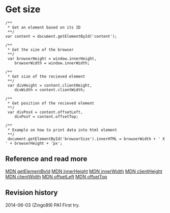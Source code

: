 Get size
==============================



```
/**
 * Get an element based on its ID
 **/
var content = document.getElementById('content');

/**
 * Get the size of the browser
 **/
 var browserHeight = window.innerHeight,
 	browserWidth = window.innerWidth;

/**
 * Get size of the recieved element
 **/
 var divHeight = content.clientHeight,
    divWidth = content.clientWidth;

/**
 * Get position of the recieved element
 **/
 var divPosX = content.offsetLeft,
    divPosY = content.offsetTop;

/**
 * Example on how to print data into html element
 **/
 document.getElementById('browserSize').innerHTML = browserWidth + ' X ' + browserHeight + 'px';

```



Reference and read more
------------------------------

[MDN getElementById](https://developer.mozilla.org/en-US/docs/Web/API/document.getElementById)
[MDN innerHeight](https://developer.mozilla.org/en-US/docs/Web/API/Window.innerHeight)
[MDN innerWidth](https://developer.mozilla.org/en-US/docs/Web/API/Window.innerWidth)
[MDN clientHeight](https://developer.mozilla.org/en-US/docs/Web/API/Element.clientHeight)
[MDN clientWidth](https://developer.mozilla.org/en-US/docs/Web/API/Element.clientWidth)
[MDN offsetLeft](https://developer.mozilla.org/en-US/docs/Web/API/HTMLElement.offsetLeft)
[MDN offsetTop](https://developer.mozilla.org/en-US/docs/Web/API/HTMLElement.offsetTop)



Revision history
------------------------------

2014-06-03 (Zingo89) PA1 First try.